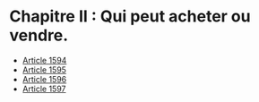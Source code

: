 # Chapitre II : Qui peut acheter ou vendre.

- [Article 1594](article-1594.md)
- [Article 1595](article-1595.md)
- [Article 1596](article-1596.md)
- [Article 1597](article-1597.md)
